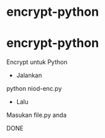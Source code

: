 # encrypt-python
# encrypt-python
Encrypt untuk Python
- Jalankan

python niod-enc.py

- Lalu

Masukan file.py anda

DONE
